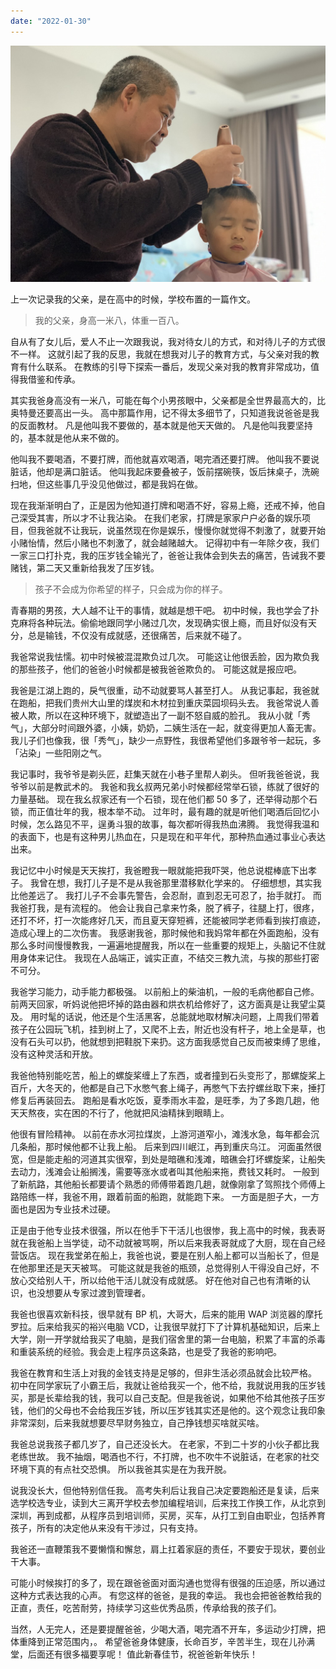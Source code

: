 ```yaml
---
date: "2022-01-30"
---
```


<img src="/_image/image_2023-11-05-23-43-50.png" alt="">

上一次记录我的父亲，是在高中的时候，学校布置的一篇作文。

> 我的父亲，身高一米八，体重一百八。

自从有了女儿后，爱人不止一次跟我说，我对待女儿的方式，和对待儿子的方式很不一样。
这就引起了我的反思，我就在想我对儿子的教育方式，与父亲对我的教育有什么联系。
在教练的引导下探索一番后，发现父亲对我的教育非常成功，值得我借鉴和传承。

其实我爸身高没有一米八，可能在每个小男孩眼中，父亲都是全世界最高大的，比奥特曼还要高出一头。
高中那篇作用，记不得太多细节了，只知道我说爸爸是我的反面教材。
凡是他叫我不要做的，基本就是他天天做的。
凡是他叫我要坚持的，基本就是他从来不做的。

他叫我不要喝酒，不要打牌，而他就喜欢喝酒，喝完酒还要打牌。
他叫我不要说脏话，他却是满口脏话。
他叫我起床要叠被子，饭前摆碗筷，饭后抹桌子，洗碗扫地，但这些事几乎没见他做过，都是我妈在做。

现在我渐渐明白了，正是因为他知道打牌和喝酒不好，容易上瘾，还戒不掉，他自己深受其害，所以才不让我沾染。
在我们老家，打牌是家家户户必备的娱乐项目，但我爸就不让我玩，说虽然现在你是娱乐，慢慢你就觉得不刺激了，就要开始小赌怡情，然后小赌也不刺激了，就会越赌越大。
记得初中有一年除夕夜，我们一家三口打扑克，我的压岁钱全输光了，爸爸让我体会到失去的痛苦，告诫我不要赌钱，第二天又重新给我发了压岁钱。

> 孩子不会成为你希望的样子，只会成为你的样子。

青春期的男孩，大人越不让干的事情，就越是想干吧。
初中时候，我也学会了扑克麻将各种玩法。偷偷地跟同学小赌过几次，发现确实很上瘾，而且好似没有天分，总是输钱，不仅没有成就感，还很痛苦，后来就不碰了。

我爸常说我怯懦。初中时候被混混欺负过几次。
可能这让他很丢脸，因为欺负我的那些孩子，他们的爸爸小时候都是被我爸爸欺负的。
可能这就是报应吧。

我爸是江湖上跑的，戾气很重，动不动就要骂人甚至打人。
从我记事起，我爸就在跑船，把我们贵州大山里的煤炭和木材拉到重庆菜园坝码头去。
我爸常说人善被人欺，所以在这种环境下，就塑造出了一副不怒自威的脸孔。
我从小就「秀气」，大部分时间跟外婆，小姨，奶奶，二姨生活在一起，就变得更加人畜无害。
我儿子们也像我，很「秀气」，缺少一点野性，我很希望他们多跟爷爷一起玩，多「沾染」一些阳刚之气。

我记事时，我爷爷是剃头匠，赶集天就在小巷子里帮人剃头。
但听我爸爸说，我爷爷以前是教武术的。
我爸和我幺叔两兄弟小时候都经常举石锁，练就了很好的力量基础。
现在我幺叔家还有一个石锁，现在他们都 50 多了，还举得动那个石锁，而正值壮年的我，根本举不动。
过年时，最有趣的就是听他们喝酒后回忆小时候，怎么路见不平，逞勇斗狠的故事，每次都听得我热血沸腾。
我觉得我温和的表面下，也是有这种男儿热血在，只是现在和平年代，那种热血通过事业心表达出来。

我记忆中小时候是天天挨打，我爸瞪我一眼就能把我吓哭，他总说棍棒底下出孝子。
我曾在想，我打儿子是不是从我爸那里潜移默化学来的。
仔细想想，其实我比他差远了。
我打儿子不会事先警告，会忍耐，直到忍无可忍了，抬手就打。
而我爸打我，是有流程的。
他会让我自己拿来竹条，脱了裤子，往腿上打，很疼，还打不坏，打一次能疼好几天，而且夏天穿短裤，还能被同学老师看到挨打痕迹，造成心理上的二次伤害。
我感谢我爸，那时候他和我妈常年都在外面跑船，没有那么多时间慢慢教我，一遍遍地提醒我，所以在一些重要的规矩上，头脑记不住就用身体来记住。
我现在人品端正，诚实正直，不结交三教九流，与挨的那些打密不可分。

我爸学习能力，动手能力都极强。
以前船上的柴油机，一般的毛病他都自己修。
前两天回家，听妈说他把坏掉的路由器和烘衣机给修好了，这方面真是让我望尘莫及。
用时髦的话说，他还是个生活黑客，总能就地取材解决问题，上周我们带着孩子在公园玩飞机，挂到树上了，又爬不上去，附近也没有杆子，地上全是草，也没有石头可以扔，他就想到把鞋脱下来扔。这方面我感觉自己反而被束缚了思维，没有这种灵活和开放。

我爸他特别能吃苦，船上的螺旋桨缠上了东西，或者撞到石头变形了，那螺旋桨上百斤，大冬天的，他都是自己下水憋气套上绳子，再憋气下去拧螺丝取下来，捶打修复后再装回去。
跑船是看水吃饭，夏季雨水丰盈，是旺季，为了多跑几趟，他天天熬夜，实在困的不行了，他就把风油精抹到眼睛上。

他很有冒险精神。
以前在赤水河拉煤炭，上游河道窄小，滩浅水急，每年都会沉几条船，那时候他都不让我上船。
后来到四川岷江，再到重庆乌江。
河面虽然很宽，但是能走船的河道其实很窄，到处是暗礁和浅滩，暗礁会打坏螺旋桨，让船失去动力，浅滩会让船搁浅，需要等涨水或者叫其他船来拖，费钱又耗时。
一般到了新航路，其他船长都要请个熟悉的师傅带着跑几趟，就像刚拿了驾照找个师傅上路陪练一样，我爸不用，跟着前面的船跑，就能跑下来。
一方面是胆子大，一方面也是因为专业技术过硬。

正是由于他专业技术很强，所以在他手下干活儿也很惨，我上高中的时候，我表哥就在我爸船上当学徒，动不动就被骂啊，所以后来我表哥就成了大厨，现在自己经营饭店。
现在我堂弟在船上，我爸也说，要是在别人船上都可以当船长了，但是在他那里还是天天被骂。
可能这就是我爸的瓶颈，总觉得别人干得没自己好，不放心交给别人干，所以给他干活儿就没有成就感。
好在他对自己也有清晰的认识，也没想要从专家过渡到管理者。

我爸也很喜欢新科技，很早就有 BP 机，大哥大，后来的能用 WAP 浏览器的摩托罗拉。后来给我买的裕兴电脑 VCD，让我很早就打下了计算机基础知识，后来上大学，刚一开学就给我买了电脑，是我们宿舍里的第一台电脑，积累了丰富的杀毒和重装系统的经验。我会走上程序员这条路，也是受了我爸的影响吧。

我爸在教育和生活上对我的金钱支持是足够的，但非生活必须品就会比较严格。
初中在同学家玩了小霸王后，我就让爸给我买一个，他不给，我就说用我的压岁钱买，那是长辈给我的钱，我可以自己支配。但是我爸说，如果他不给其他孩子压岁钱，他们的父母也不会给我压岁钱，所以压岁钱其实还是他的。这个观念让我印象非常深刻，后来我就想要尽早财务独立，自己挣钱想买啥就买啥。

我爸总说我孩子都几岁了，自己还没长大。
在老家，不到二十岁的小伙子都比我老练世故。
我不抽烟，喝酒也不行，不打牌，也不吹牛不说脏话，在老家的社交环境下真的有点社交恐惧。
所以我爸其实是在为我开脱。

说我没长大，但他特别信任我。
高考失利后让我自己决定要跑船还是复读，后来选学校选专业，读到大三离开学校去参加编程培训，后来找工作换工作，从北京到深圳，再到成都，从程序员到培训师，买房，买车，从打工到自由职业，包括养育孩子，所有的决定他从来没有干涉过，只有支持。

我爸还一直鞭策我不要懒惰和懈怠，肩上扛着家庭的责任，不要安于现状，要创业干大事。

可能小时候挨打的多了，现在跟爸爸面对面沟通也觉得有很强的压迫感，所以通过这种方式表达我的心声。
有您这样的爸爸，是我的幸运。
我也会把爸爸教给我的正直，责任，吃苦耐劳，持续学习这些优秀品质，传承给我的孩子们。

当然，人无完人，还是要提醒爸爸，少喝大酒，喝完酒不开车，多运动少打牌，把体重降到正常范围内，。
希望爸爸身体健康，长命百岁，辛苦半生，现在儿孙满堂，后面还有很多福要享呢！
值此新春佳节，祝爸爸新年快乐！
